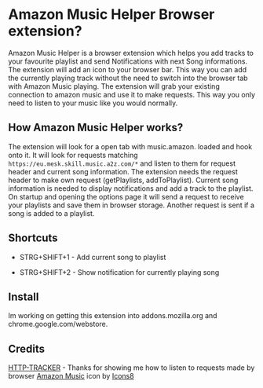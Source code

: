 # Amazon Music Helper Browser extension?

Amazon Music Helper is a browser extension which helps you add tracks to your favourite playlist and send Notifications with next Song informations.
The extension will add an icon to your browser bar. This way you can add the currently playing track without the need to switch into the browser tab with Amazon Music playing. The extension will grab your existing connection to amazon music and use it to make requests. This way you only need to listen to your music like you would normally.

## How Amazon Music Helper works?

The extension will look for a open tab with music.amazon. loaded and hook onto it. 
It will look for requests matching `https://eu.mesk.skill.music.a2z.com/*` and listen to them for request header and current song information.
The extension needs the request header to make own request (getPlaylists, addToPlaylist). Current song information is needed to display notifications
and add a track to the playlist. On startup and opening the options page it will send a request to receive your playlists and save them in browser storage.
Another request is sent if a song is added to a playlist.

## Shortcuts

* STRG+SHIFT+1 - Add current song to playlist

* STRG+SHIFT+2 - Show notification for currently playing song

## Install

Im working on getting this extension into addons.mozilla.org and chrome.google.com/webstore.


## Credits
[HTTP-TRACKER](https://github.com/venukbh/http-tracker) - Thanks for showing me how to listen to requests made by browser
[Amazon Music](https://icons8.com/icon/3TE5FcLikFfj/amazon-music) icon by [Icons8](https://icons8.com)